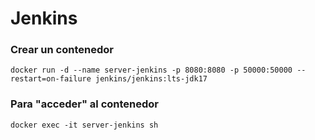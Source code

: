 # Jenkins

### Crear un contenedor

```
docker run -d --name server-jenkins -p 8080:8080 -p 50000:50000 --restart=on-failure jenkins/jenkins:lts-jdk17
```

### Para "acceder" al contenedor

```
docker exec -it server-jenkins sh
```
